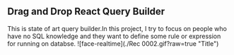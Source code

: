 ## Drag and Drop React Query Builder
This is state of art query builder.In this project, I try to focus on people who  have no SQL knowledge and they want to define some rule or expression for running on databse.
![face-realtime](./Rec 0002.gif?raw=true "Title")